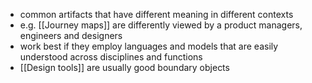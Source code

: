 - common artifacts that have different meaning in different contexts
- e.g. [[Journey maps]] are differently viewed by a product managers, engineers and designers
- work best if they employ languages and models that are easily understood across disciplines and functions
- [[Design tools]] are usually good boundary objects
